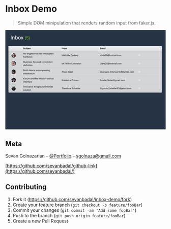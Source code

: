 # Inbox Demo
> Simple DOM minipulation that renders random input from faker.js.

![](header.gif)

## Meta

Sevan Golnazarian – [@Portfolio](https://sevanbadal-portfolio.herokuapp.com/) – sgolnaza@gmail.com

[https://github.com/sevanbadal/github-link](https://github.com/sevanbadal/)

## Contributing

1. Fork it (<https://github.com/sevanbadal/inbox-demo/fork>)
2. Create your feature branch (`git checkout -b feature/fooBar`)
3. Commit your changes (`git commit -am 'Add some fooBar'`)
4. Push to the branch (`git push origin feature/fooBar`)
5. Create a new Pull Request
